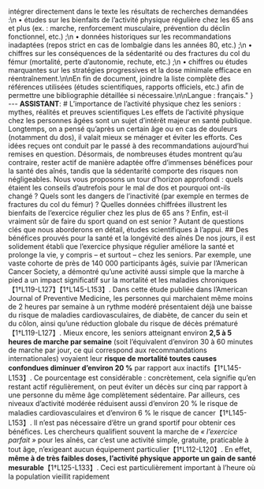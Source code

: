 intégrer directement dans le texte les résultats de recherches demandées :\n • études sur les bienfaits de l’activité physique régulière chez les 65 ans et plus (ex. : marche, renforcement musculaire, prévention du déclin fonctionnel, etc.) ;\n • données historiques sur les recommandations inadaptées (repos strict en cas de lombalgie dans les années 80, etc.) ;\n • chiffres sur les conséquences de la sédentarité ou des fractures du col du fémur (mortalité, perte d’autonomie, rechute, etc.) ;\n • chiffres ou études marquantes sur les stratégies progressives et la dose minimale efficace en réentraînement.\n\nEn fin de document, joindre la liste complète des références utilisées (études scientifiques, rapports officiels, etc.) afin de permettre une bibliographie détaillée si nécessaire.\n\nLangue : français." } --- **ASSISTANT**: # L’importance de l’activité physique chez les seniors : mythes, réalités et preuves scientifiques Les effets de l’activité physique chez les personnes âgées sont un sujet d’intérêt majeur en santé publique. Longtemps, on a pensé qu’après un certain âge ou en cas de douleurs (notamment du dos), il valait mieux se ménager et éviter les efforts. Ces idées reçues ont conduit par le passé à des recommandations aujourd’hui remises en question. Désormais, de nombreuses études montrent qu’au contraire, rester actif de manière adaptée offre d’immenses bénéfices pour la santé des aînés, tandis que la sédentarité comporte des risques non négligeables. Nous vous proposons un tour d’horizon approfondi : quels étaient les conseils d’autrefois pour le mal de dos et pourquoi ont-ils changé ? Quels sont les dangers de l’inactivité (par exemple en termes de fractures du col du fémur) ? Quelles données chiffrées illustrent les bienfaits de l’exercice régulier chez les plus de 65 ans ? Enfin, est-il vraiment sûr de faire du sport quand on est senior ? Autant de questions clés que nous aborderons en détail, études scientifiques à l’appui. ## Des bénéfices prouvés pour la santé et la longévité des aînés De nos jours, il est solidement établi que l’exercice physique régulier améliore la santé et prolonge la vie, y compris – et surtout – chez les seniors. Par exemple, une vaste cohorte de près de 140 000 participants âgés, suivie par l’American Cancer Society, a démontré qu’une activité aussi simple que la marche à pied a un impact significatif sur la mortalité et les maladies chroniques【1†L119-L127】【1†L145-L153】. Dans cette étude publiée dans l’American Journal of Preventive Medicine, les personnes qui marchaient même moins de 2 heures par semaine à un rythme modéré présentaient déjà une baisse du risque de maladies cardiovasculaires, de diabète, de cancer du sein et du côlon, ainsi qu’une réduction globale du risque de décès prématuré【1†L119-L127】. Mieux encore, les seniors atteignant environ **2,5 à 5 heures de marche par semaine** (soit l’équivalent d’environ 30 à 60 minutes de marche par jour, ce qui correspond aux recommandations internationales) voyaient leur **risque de mortalité toutes causes confondues diminuer d’environ 20 %** par rapport aux inactifs【1†L145-L153】. Ce pourcentage est considérable : concrètement, cela signifie qu’en restant actif régulièrement, on peut éviter un décès sur cinq par rapport à une personne du même âge complètement sédentaire. Par ailleurs, ces niveaux d’activité modérée réduisent aussi d’environ 20 % le risque de maladies cardiovasculaires et d’environ 6 % le risque de cancer【1†L145-L153】. Il n’est pas nécessaire d’être un grand sportif pour obtenir ces bénéfices. Les chercheurs qualifient souvent la marche de *« l’exercice parfait »* pour les aînés, car c’est une activité simple, gratuite, praticable à tout âge, n’exigeant aucun équipement particulier【1†L112-L120】. En effet, **même à de très faibles doses, l’activité physique apporte un gain de santé mesurable**【1†L125-L133】. Ceci est particulièrement important à l’heure où la population vieillit rapidement